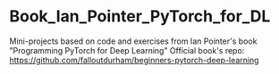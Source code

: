 # Book_Ian_Pointer_PyTorch_for_DL
Mini-projects based on code and exercises from Ian Pointer's book "Programming PyTorch for Deep Learning"
Official book's repo: https://github.com/falloutdurham/beginners-pytorch-deep-learning
